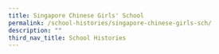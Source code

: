 ```yaml
---
title: Singapore Chinese Girls' School
permalink: /school-histories/singapore-chinese-girls-sch/
description: ""
third_nav_title: School Histories
---
```


